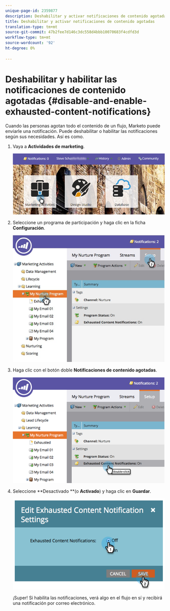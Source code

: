 ```yaml
---
unique-page-id: 2359877
description: Deshabilitar y activar notificaciones de contenido agotadas - Documentos de marketing - Documentación del producto
title: Deshabilitar y activar notificaciones de contenido agotadas
translation-type: tm+mt
source-git-commit: 47b2fee7d146c3dc558d4bbb10070683f4cdfd3d
workflow-type: tm+mt
source-wordcount: '92'
ht-degree: 0%

---
```



# Deshabilitar y habilitar las notificaciones de contenido agotadas {#disable-and-enable-exhausted-content-notifications}

Cuando las personas agotan todo el contenido de un flujo, Marketo puede enviarle una notificación. Puede deshabilitar o habilitar las notificaciones según sus necesidades. Así es como.

1. Vaya a **Actividades de marketing**.

   ![](assets/login-marketing-activities-1.png)

1. Seleccione un programa de participación y haga clic en la ficha **Configuración**.

   ![](assets/setuptab.jpg)

1. Haga clic con el botón doble **Notificaciones de contenido agotadas**.

   ![](assets/image2014-9-15-17-3a28-3a11.png)

1. Seleccione **Desactivado **(o **Activado**) y haga clic en **Guardar**.

   ![](assets/image2014-9-15-17-3a28-3a15.png)

   ¡Super! Si habilita las notificaciones, verá algo en el flujo en sí y recibirá una notificación por correo electrónico.

